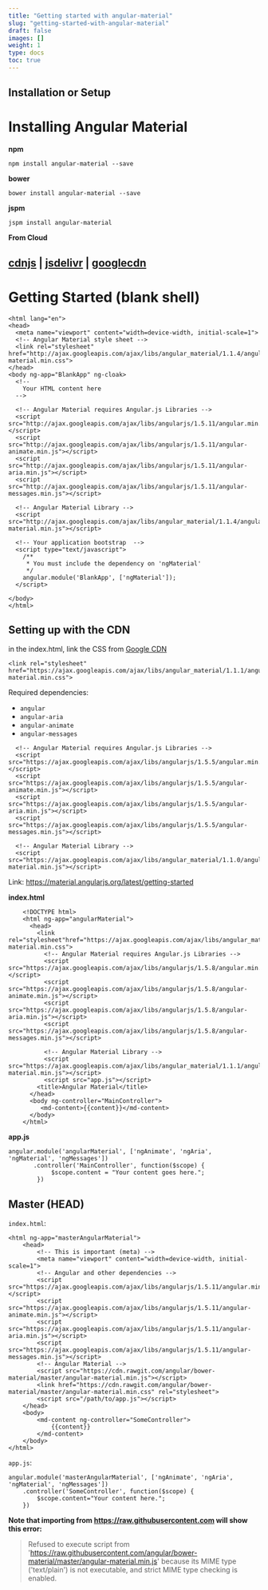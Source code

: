 ```yaml
---
title: "Getting started with angular-material"
slug: "getting-started-with-angular-material"
draft: false
images: []
weight: 1
type: docs
toc: true
---
```


## Installation or Setup
# Installing Angular Material

**npm**

    npm install angular-material --save
**bower**

    bower install angular-material --save
**jspm**

    jspm install angular-material

**From Cloud**

[cdnjs][1] |
[jsdelivr][2] |
[googlecdn][3]
----------

# Getting Started (blank shell)

<!-- language: lang-html -->
    <html lang="en">
    <head>
      <meta name="viewport" content="width=device-width, initial-scale=1">
      <!-- Angular Material style sheet -->
      <link rel="stylesheet" href="http://ajax.googleapis.com/ajax/libs/angular_material/1.1.4/angular-material.min.css">
    </head>
    <body ng-app="BlankApp" ng-cloak>
      <!--
        Your HTML content here
      -->  
      
      <!-- Angular Material requires Angular.js Libraries -->
      <script src="http://ajax.googleapis.com/ajax/libs/angularjs/1.5.11/angular.min.js"></script>
      <script src="http://ajax.googleapis.com/ajax/libs/angularjs/1.5.11/angular-animate.min.js"></script>
      <script src="http://ajax.googleapis.com/ajax/libs/angularjs/1.5.11/angular-aria.min.js"></script>
      <script src="http://ajax.googleapis.com/ajax/libs/angularjs/1.5.11/angular-messages.min.js"></script>
    
      <!-- Angular Material Library -->
      <script src="http://ajax.googleapis.com/ajax/libs/angular_material/1.1.4/angular-material.min.js"></script>
      
      <!-- Your application bootstrap  -->
      <script type="text/javascript">    
        /**
         * You must include the dependency on 'ngMaterial' 
         */
        angular.module('BlankApp', ['ngMaterial']);
      </script>
      
    </body>
    </html>


  [1]: https://cdnjs.com/libraries/angular-material
  [2]: https://www.jsdelivr.com/projects/angular.material
  [3]: https://developers.google.com/speed/libraries/#angular-material

## Setting up with the CDN
in the index.html, link the CSS from [Google CDN](https://developers.google.com/speed/libraries/#angular-material)
<!-- language: lang-html -->
    <link rel="stylesheet" href="https://ajax.googleapis.com/ajax/libs/angular_material/1.1.1/angular-material.min.css">

Required dependencies:

 - `angular`
 - `angular-aria`
 - `angular-animate`
 - `angular-messages`

<!-- language: lang-html -->
      <!-- Angular Material requires Angular.js Libraries -->
      <script src="https://ajax.googleapis.com/ajax/libs/angularjs/1.5.5/angular.min.js"></script>
      <script src="https://ajax.googleapis.com/ajax/libs/angularjs/1.5.5/angular-animate.min.js"></script>
      <script src="https://ajax.googleapis.com/ajax/libs/angularjs/1.5.5/angular-aria.min.js"></script>
      <script src="https://ajax.googleapis.com/ajax/libs/angularjs/1.5.5/angular-messages.min.js"></script>

      <!-- Angular Material Library -->
      <script src="https://ajax.googleapis.com/ajax/libs/angular_material/1.1.0/angular-material.min.js"></script>

Link: https://material.angularjs.org/latest/getting-started

**index.html**

<!-- language: lang-html -->
        <!DOCTYPE html>
        <html ng-app="angularMaterial">
          <head>
            <link rel="stylesheet"href="https://ajax.googleapis.com/ajax/libs/angular_material/1.1.1/angular-material.min.css">
              <!-- Angular Material requires Angular.js Libraries -->
              <script src="https://ajax.googleapis.com/ajax/libs/angularjs/1.5.8/angular.min.js"></script>
              <script src="https://ajax.googleapis.com/ajax/libs/angularjs/1.5.8/angular-animate.min.js"></script>
              <script src="https://ajax.googleapis.com/ajax/libs/angularjs/1.5.8/angular-aria.min.js"></script>
              <script src="https://ajax.googleapis.com/ajax/libs/angularjs/1.5.8/angular-messages.min.js"></script>
        
              <!-- Angular Material Library -->
              <script src="https://ajax.googleapis.com/ajax/libs/angular_material/1.1.1/angular-material.min.js"></script>
              <script src="app.js"></script>
            <title>Angular Material</title>
          </head>
          <body ng-controller="MainController">
             <md-content>{{content}}</md-content>
          </body>
        </html>

**app.js**
<!-- language: lang-js -->
    angular.module('angularMaterial', ['ngAnimate', 'ngAria', 'ngMaterial', 'ngMessages'])
           .controller('MainController', function($scope) {
                $scope.content = "Your content goes here.";
            })

## Master (HEAD)
`index.html`:
<!-- language: lang-html -->
    <html ng-app="masterAngularMaterial">
        <head>
            <!-- This is important (meta) -->
            <meta name="viewport" content="width=device-width, initial-scale=1">
            <!-- Angular and other dependencies -->
            <script src="https://ajax.googleapis.com/ajax/libs/angularjs/1.5.11/angular.min.js"></script>
            <script src="https://ajax.googleapis.com/ajax/libs/angularjs/1.5.11/angular-animate.min.js"></script>
            <script src="https://ajax.googleapis.com/ajax/libs/angularjs/1.5.11/angular-aria.min.js"></script>
            <script src="https://ajax.googleapis.com/ajax/libs/angularjs/1.5.11/angular-messages.min.js"></script>
            <!-- Angular Material -->
            <script src="https://cdn.rawgit.com/angular/bower-material/master/angular-material.min.js"></script>
            <link href="https://cdn.rawgit.com/angular/bower-material/master/angular-material.min.css" rel="stylesheet">
            <script src="/path/to/app.js"></script>
        </head>
        <body>
            <md-content ng-controller="SomeController">
                {{content}}
            </md-content>
        </body>
    </html>

`app.js`:
<!-- language: lang-js -->
    angular.module('masterAngularMaterial', ['ngAnimate', 'ngAria', 'ngMaterial', 'ngMessages'])
        .controller('SomeController', function($scope) {
            $scope.content="Your content here.";
        })

**Note that importing from https://raw.githubusercontent.com will show this error:**

>Refused to execute script from 'https://raw.githubusercontent.com/angular/bower-material/master/angular-material.min.js' because its MIME type ('text/plain') is not executable, and strict MIME type checking is enabled.

